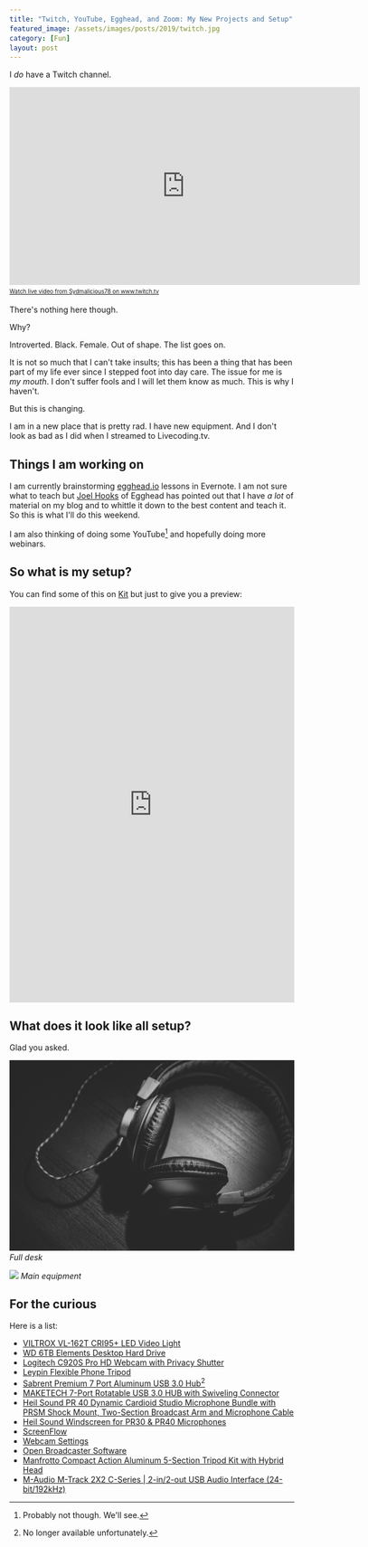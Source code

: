 ```yaml
---
title: "Twitch, YouTube, Egghead, and Zoom: My New Projects and Setup"
featured_image: /assets/images/posts/2019/twitch.jpg
category: [Fun]
layout: post
---
```


I *do* have a Twitch channel.

<iframe src="https://player.twitch.tv/?channel=sydmalicious78" frameborder="0" allowfullscreen="true" scrolling="no" width="620" style="height:350px!important"></iframe><a href="https://www.twitch.tv/sydmalicious78?tt_content=text_link&tt_medium=live_embed" style="padding:2px 0px 4px; display:block; width:345px; font-weight:normal; font-size:10px; text-decoration:underline;">Watch live video from Sydmalicious78 on www.twitch.tv</a>


There's nothing here though.

Why?

Introverted. Black. Female. Out of shape. The list goes on.

It is not so much that I can't take insults; this has been a thing that has been part of my life ever since I stepped foot into day care. The issue for me is *my mouth*. I don't suffer fools and I will let them know as much. This is why I haven't.

But this is changing.

I am in a new place that is pretty rad. I have new equipment. And I don't look as bad as I did when I streamed to Livecoding.tv.

## Things I am working on

I am currently brainstorming [egghead.io](https://egghead.io) lessons in Evernote. I am not sure what to teach but [Joel Hooks](https://twitter.com/jhooks) of Egghead has pointed out that I have *a lot* of material on my blog and to whittle it down to the best content and teach it. So this is what I'll do this weekend.

I am also thinking of doing some YouTube[^1] and hopefully doing more webinars.

## So what is my setup?

You can find some of this on [Kit](https://kit.com/tiffanywhitedev) but just to give you a preview:

<iframe src="https://kit.com/embed?url=https%3A%2F%2Fkit.com%2Ftiffanywhitedev%2Fvideo-streaming" style="display: block; border: 0px; margin: 0 auto; width: 100%; height: 100vw; max-width: 700px; max-height: 700px" scrolling="no"></iframe>

## What does it look like all setup?

Glad you asked.

![](/assets/images/posts/2019/1.jpg)
*Full desk*

![](./2.jpg)
*Main equipment*

## For the curious

Here is a list:

* [VILTROX VL-162T CRI95+ LED Video Light](https://www.amazon.com/gp/product/B07C9ZNY17/ref=ppx_yo_dt_b_asin_title_o01_s00?ie=UTF8&psc=1)
* [WD 6TB Elements Desktop Hard Drive](https://www.amazon.com/gp/product/B076MPMZDV/ref=ppx_yo_dt_b_asin_title_o01_s00?ie=UTF8&psc=1)
* [Logitech C920S Pro HD Webcam with Privacy Shutter](https://www.amazon.com/gp/product/B07K95WFWM/ref=ppx_yo_dt_b_asin_title_o03_s00?ie=UTF8&psc=1)
* [Leypin Flexible Phone Tripod](https://www.amazon.com/gp/product/B07LGYWR25/ref=ppx_yo_dt_b_asin_title_o00_s00?ie=UTF8&psc=1)
* [Sabrent Premium 7 Port Aluminum USB 3.0 Hub](https://www.amazon.com/gp/product/B00TPFWN6A/ref=ppx_yo_dt_b_search_asin_title?ie=UTF8&psc=1)[^2]
* [MAKETECH 7-Port Rotatable USB 3.0 HUB with Swiveling Connector](https://www.amazon.com/gp/product/B01LWIIAOR/ref=ppx_yo_dt_b_search_asin_title?ie=UTF8&psc=1)
* [Heil Sound PR 40 Dynamic Cardioid Studio Microphone Bundle with PRSM Shock Mount, Two-Section Broadcast Arm and Microphone Cable](https://www.amazon.com/gp/product/B00U1SG5SW/ref=ppx_yo_dt_b_search_asin_title?ie=UTF8&psc=1)
* [Heil Sound Windscreen for PR30 & PR40 Microphones](https://www.amazon.com/gp/product/B001BS3UW0/ref=ppx_yo_dt_b_search_asin_title?ie=UTF8&psc=1)
* [ScreenFlow](https://www.telestream.net/screenflow/overview.htm)
* [‎Webcam Settings](https://itunes.apple.com/us/app/webcam-settings/id533696630?mt=12)
* [Open Broadcaster Software](https://obsproject.com/)
* [Manfrotto Compact Action Aluminum 5-Section Tripod Kit with Hybrid Head](https://www.amazon.com/dp/B00L6F16L0?tag=kit-gl-20)
* [M-Audio M-Track 2X2 C-Series | 2-in/2-out USB Audio Interface (24-bit/192kHz)](https://www.amazon.com/dp/B01FFH5XMC?tag=kit-gl-20)

[^1]: Probably not though. We'll see.
[^2]: No longer available unfortunately.
